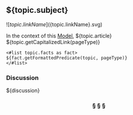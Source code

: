 ## ${topic.subject}

![${topic.linkName}](${topic.linkName}.svg)

In the context of this [Model](model.md), ${topic.article} ${topic.getCapitalizedLink(pageType)}

```
<#list topic.facts as fact>
${fact.getFormattedPredicate(topic, pageType)}
</#list>
```

### Discussion

${discussion}

<h3 align="center"><b>&sect; &sect; &sect;</b></h3>
